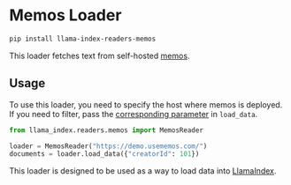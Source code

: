# Memos Loader

```bash
pip install llama-index-readers-memos
```

This loader fetches text from self-hosted [memos](https://github.com/usememos/memos).

## Usage

To use this loader, you need to specify the host where memos is deployed. If you need to filter, pass the [corresponding parameter](https://github.com/usememos/memos/blob/4fe8476169ecd2fc4b164a25611aae6861e36812/api/memo.go#L76) in `load_data`.

```python
from llama_index.readers.memos import MemosReader

loader = MemosReader("https://demo.usememos.com/")
documents = loader.load_data({"creatorId": 101})
```

This loader is designed to be used as a way to load data into [LlamaIndex](https://github.com/run-llama/llama_index/).
